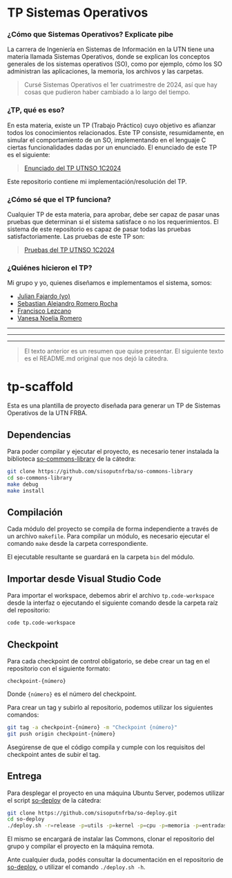 # TP Sistemas Operativos

### ¿Cómo que Sistemas Operativos? Explicate pibe

La carrera de Ingeniería en Sistemas de Información en la UTN tiene una materia llamada Sistemas Operativos, donde se explican los conceptos generales de los sistemas operativos (SO), como por ejemplo, cómo los SO administran las aplicaciones, la memoria, los archivos y las carpetas.

> Cursé Sistemas Operativos el 1er cuatrimestre de 2024, así que hay cosas que pudieron haber cambiado a lo largo del tiempo.

### ¿TP, qué es eso?

En esta materia, existe un TP (Trabajo Práctico) cuyo objetivo es afianzar todos los conocimientos relacionados. Este TP consiste, resumidamente, en simular el comportamiento de un SO, implementando en el lenguaje C ciertas funcionalidades dadas por un enunciado. El enunciado de este TP es el siguiente:
> [Enunciado del TP UTNSO 1C2024](https://docs.google.com/document/d/1-AqFTroovEMcA1BfC2rriB5jsLE6SUa4mbcAox1rPec "Enunciado del UTNTP 1C2024")

Este repositorio contiene mi implementación/resolución del TP.

### ¿Cómo sé que el TP funciona?

Cualquier TP de esta materia, para aprobar, debe ser capaz de pasar unas pruebas que determinan si el sistema satisface o no los requerimientos. El sistema de este repositorio es capaz de pasar todas las pruebas satisfactoriamente. Las pruebas de este TP son:
> [Pruebas del TP UTNSO 1C2024](https://docs.google.com/document/d/1XsBsJynoN5A9PTsTEaZsj0q3zsEtcnLgdAHOQ4f_4-g "Pruebas del TP UTNSO 1C2024")

### ¿Quiénes hicieron el TP?

Mi grupo y yo, quienes diseñamos e implementamos el sistema, somos:
- [Julian Fajardo (yo)](https://github.com/julienf04 "Julian Fajardo (yo)")
- [Sebastian Alejandro Romero Rocha](https://github.com/SebaR1 "Sebastian Alejandro Romero Rocha")
- [Francisco Lezcano](https://github.com/FranX90 "Francisco Lezcano")
- [Vanesa Noelia Romero](https://github.com/vanenromero "Vanesa Noelia Romero")


------------


------------


------------

> El texto anterior es un resumen que quise presentar. El siguiente texto es el README.md original que nos dejó la cátedra.
















# tp-scaffold

Esta es una plantilla de proyecto diseñada para generar un TP de Sistemas
Operativos de la UTN FRBA.

## Dependencias

Para poder compilar y ejecutar el proyecto, es necesario tener instalada la
biblioteca [so-commons-library] de la cátedra:

```bash
git clone https://github.com/sisoputnfrba/so-commons-library
cd so-commons-library
make debug
make install
```

## Compilación

Cada módulo del proyecto se compila de forma independiente a través de un
archivo `makefile`. Para compilar un módulo, es necesario ejecutar el comando
`make` desde la carpeta correspondiente.

El ejecutable resultante se guardará en la carpeta `bin` del módulo.

## Importar desde Visual Studio Code

Para importar el workspace, debemos abrir el archivo `tp.code-workspace` desde
la interfaz o ejecutando el siguiente comando desde la carpeta raíz del
repositorio:

```bash
code tp.code-workspace
```

## Checkpoint

Para cada checkpoint de control obligatorio, se debe crear un tag en el
repositorio con el siguiente formato:

```
checkpoint-{número}
```

Donde `{número}` es el número del checkpoint.

Para crear un tag y subirlo al repositorio, podemos utilizar los siguientes
comandos:

```bash
git tag -a checkpoint-{número} -m "Checkpoint {número}"
git push origin checkpoint-{número}
```

Asegúrense de que el código compila y cumple con los requisitos del checkpoint
antes de subir el tag.

## Entrega

Para desplegar el proyecto en una máquina Ubuntu Server, podemos utilizar el
script [so-deploy] de la cátedra:

```bash
git clone https://github.com/sisoputnfrba/so-deploy.git
cd so-deploy
./deploy.sh -r=release -p=utils -p=kernel -p=cpu -p=memoria -p=entradasalida "tp-{año}-{cuatri}-{grupo}"
```

El mismo se encargará de instalar las Commons, clonar el repositorio del grupo
y compilar el proyecto en la máquina remota.

Ante cualquier duda, podés consultar la documentación en el repositorio de
[so-deploy], o utilizar el comando `./deploy.sh -h`.

[so-commons-library]: https://github.com/sisoputnfrba/so-commons-library
[so-deploy]: https://github.com/sisoputnfrba/so-deploy
